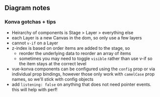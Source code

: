 ## Diagram notes

### Konva gotchas + tips

- Heirarchy of components is Stage > Layer > everything else
- each Layer is a new Canvas in the dom, so only use a few layers
- cannot `v-if` on a Layer
- z-index is based on order items are added to the stage, so
  - reorder the underlying data to reorder an array of items
  - sometimes you may need to toggle `visible` rather than use v-if so the item stays at the correct level
- vue-konva components can be configured using the `config` prop or via individual prop bindings, however those only work with `camelCase` prop names, so we'll stick with config objects
- add `listening: false` on anything that does not need pointer events. this will help with perf!
